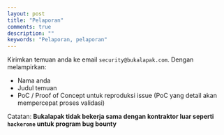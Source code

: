 ```yaml
---
layout: post
title: "Pelaporan"
comments: true
description: ""
keywords: "Pelaporan, pelaporan"
---
```


Kirimkan temuan anda ke email `security@bukalapak.com`. Dengan melampirkan:

- Nama anda
- Judul temuan
- PoC / Proof of Concept untuk reproduksi issue (PoC yang detail akan mempercepat proses validasi)

Catatan: **Bukalapak tidak bekerja sama dengan kontraktor luar seperti `hackerone` untuk program bug bounty**